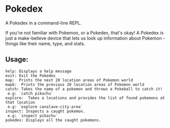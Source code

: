 # Pokedex
A Pokedex in a command-line REPL. 

If you're not familiar with Pokemon, or a Pokedex, that's okay! 
A Pokedex is just a make-believe device that lets us look up information about Pokemon - things like their name, type, and stats.

## Usage:
```
help: Displays a help message
exit: Exit the Pokedex
map:  Prints the next 20 location areas of Pokemon world
mapb:  Prints the previous 20 location areas of Pokemon world
catch: Takes the name of a pokemon and throws a Pokeball to catch it!
 e.g: `catch pikachu`
explore:  Takes a locations and provides the list of found pokemons at that location
 e.g: `explore canalave-city-area`
inspect: Inspects a caught pokemon.
 e.g: `inspect pikachu`
pokedex: Displays all the caught pokemons.

```

